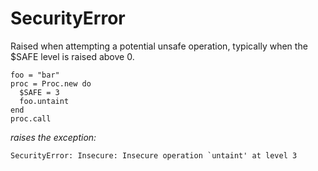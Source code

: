 # SecurityError

Raised when attempting a potential unsafe operation, typically when the $SAFE
level is raised above 0.

    foo = "bar"
    proc = Proc.new do
      $SAFE = 3
      foo.untaint
    end
    proc.call

*raises the exception:*

    SecurityError: Insecure: Insecure operation `untaint' at level 3
